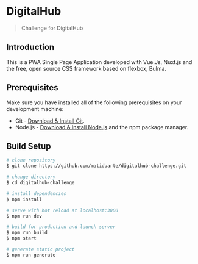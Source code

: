 # DigitalHub

> Challenge for DigitalHub

## Introduction

This is a PWA Single Page Application developed with Vue.Js, Nuxt.js and the free, open source CSS framework based on flexbox, Bulma.
 
## Prerequisites
Make sure you have installed all of the following prerequisites on your development machine:
* Git - [Download & Install Git](https://git-scm.com/downloads).
* Node.js - [Download & Install Node.js](https://nodejs.org/en/download/) and the npm package manager.
 

## Build Setup

``` bash
# clone repository
$ git clone https://github.com/matiduarte/digitalhub-challenge.git

# change directory
$ cd digitalhub-challenge

# install dependencies
$ npm install

# serve with hot reload at localhost:3000
$ npm run dev

# build for production and launch server
$ npm run build
$ npm start

# generate static project
$ npm run generate
```
